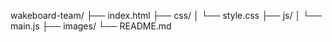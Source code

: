 wakeboard-team/
├── index.html
├── css/
│   └── style.css
├── js/
│   └── main.js
├── images/
└── README.md